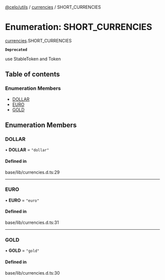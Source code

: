 [@celo/utils](../README.md) / [currencies](../modules/currencies.md) / SHORT\_CURRENCIES

# Enumeration: SHORT\_CURRENCIES

[currencies](../modules/currencies.md).SHORT_CURRENCIES

**`Deprecated`**

use StableToken and Token

## Table of contents

### Enumeration Members

- [DOLLAR](currencies.SHORT_CURRENCIES.md#dollar)
- [EURO](currencies.SHORT_CURRENCIES.md#euro)
- [GOLD](currencies.SHORT_CURRENCIES.md#gold)

## Enumeration Members

### DOLLAR

• **DOLLAR** = ``"dollar"``

#### Defined in

base/lib/currencies.d.ts:29

___

### EURO

• **EURO** = ``"euro"``

#### Defined in

base/lib/currencies.d.ts:31

___

### GOLD

• **GOLD** = ``"gold"``

#### Defined in

base/lib/currencies.d.ts:30
